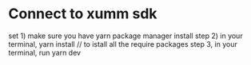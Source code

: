 # Connect to xumm sdk

set 1) make sure you have yarn package manager install 
step 2) in your terminal, yarn install  // to istall all the require packages 
step 3, in your terminal, run yarn dev